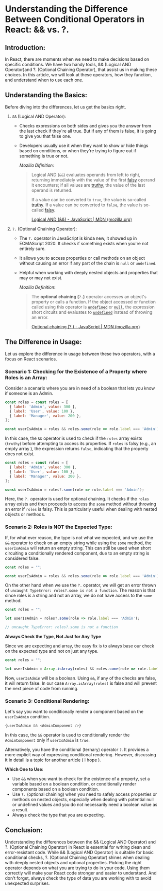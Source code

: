 # Understanding the Difference Between Conditional Operators in React: && vs. ?.

## Introduction:

In React, there are moments when we need to make decisions based on specific conditions. We have two handy tools, && (Logical AND Operator)and ?. (Optional Chaining Operator), that assist us in making these choices. In this article, we will look at these operators, how they function, and understand when to use each one.

## Understanding the Basics:

Before diving into the differences, let us get the basics right.

1. `&&` (Logical AND Operator):

   - Checks expressions on both sides and gives you the answer from the last check if they're all true. But if any of them is false, it is going to give you that false one.

   - Developers usually use it when they want to show or hide things based on conditions, or when they're trying to figure out if something is true or not.

     *Mozilla Difinition*: 

     > Logical AND (`&&`) evaluates operands from left to right, returning immediately with the value of the first [falsy](https://developer.mozilla.org/en-US/docs/Glossary/Falsy) operand it encounters; if all values are [truthy](https://developer.mozilla.org/en-US/docs/Glossary/Truthy), the value of the last operand is returned.
     >
     > If a value can be converted to `true`, the value is so-called [truthy](https://developer.mozilla.org/en-US/docs/Glossary/Truthy). If a value can be converted to `false`, the value is so-called [falsy](https://developer.mozilla.org/en-US/docs/Glossary/Falsy).
     >
     > [Logical AND (&&) - JavaScript | MDN (mozilla.org)](https://developer.mozilla.org/en-US/docs/Web/JavaScript/Reference/Operators/Logical_AND)

2. `?.` (Optional Chaining Operator):

   - The `?.` operator in JavaScript is kinda new, it showed up in ECMAScript 2020. It checks if something exists when you're not entirely sure.

   - It allows you to access properties or call methods on an object without causing an error if any part of the chain is `null` or `undefined`.

   - Helpful when working with deeply nested objects and properties that may or may not exist.

     *Mozilla Definition*: 

     > The **optional chaining (`?.`)** operator accesses an object's property or calls a function. If the object accessed or function called using this operator is [`undefined`](https://developer.mozilla.org/en-US/docs/Web/JavaScript/Reference/Global_Objects/undefined) or [`null`](https://developer.mozilla.org/en-US/docs/Web/JavaScript/Reference/Operators/null), the expression short circuits and evaluates to [`undefined`](https://developer.mozilla.org/en-US/docs/Web/JavaScript/Reference/Global_Objects/undefined) instead of throwing an error.
     >
     > [Optional chaining (?.) - JavaScript | MDN (mozilla.org)](https://developer.mozilla.org/en-US/docs/Web/JavaScript/Reference/Operators/Optional_chaining)

## The Difference in Usage:

Let us explore the difference in usage between these two operators, with a focus on React scenarios.

### Scenario 1: Checking for the Existence of a Property where Roles is an Array:

Consider a scenario where  you are in need of a boolean that lets you know if someone is an Admin.

```javascript
const roles = const roles = [
  { label: 'Admin', value: 300 },
  { label: 'User', value: 100 },
  { label: 'Manager', value: 200 },
];

const userIsAdmin = roles && roles.some(role => role.label === 'Admin');
```

In this case, the `&&` operator is used to check if the `roles` array exists (`truthy`) before attempting to access its properties. If `roles` is falsy (e.g., an empty array ), the expression returns `false`, indicating that the property does not exist.

```javascript
const roles = const roles = [
  { label: 'Admin', value: 300 },
  { label: 'User', value: 100 },
  { label: 'Manager', value: 200 },
];

const userIsAdmin = roles?.some(role => role.label === 'Admin');
```

Here, the `?.` operator is used for optional chaining. It checks if the `roles` array exists and then proceeds to access the `some` method without throwing an error if `roles` is falsy. This is particularly useful when dealing with nested objects or methods.

### Scenario 2: Roles is NOT the Expected Type:

If, for what ever reason, the type is not what we expected, and we use the `&&` operator to check on an empty string while using the `some` method, the `userIsAdmin` will return an empty string. This can still be used when short circuiting a conditionally rendered component, due to an empty string is considered false. 

```js
const roles = "";

const userIsAdmin = roles && roles.some(role => role.label === 'Admin');
```

On the other hand when we use the `?.` operator, we will get an error thrown of `uncaught TypeError: roles?.some is not a function`. The reason is that since roles is a string and not an array, we do not have access to the `some` method.

```js
const roles = "";

let userIsAdmin = roles?.some(role => role.label === 'Admin');

// uncaught TypeError: roles?.some is not a function
```

**Always Check the Type, Not Just for Any Type**

Since we are expecting and array, the easy fix is to always base our check on the expected type and not on just any type.

```js
const roles = "";

let userIsAdmin = Array.isArray(roles) && roles.some(role => role.label === 'Admin');
```

Now, `userIsAdmin` will be a boolean. Using `&&`, if any of the checks are false, it will return false. In our case `Array.isArray(roles)` is false and will prevent the next piece of code from running.

### Scenario 3: Conditional Rendering:

Let's say you want to conditionally render a component based on the `userIsAdmin` condition.

```javascript
{userIsAdmin && <AdminComponent />}
```

In this case, the `&&` operator is used to conditionally render the `AdminComponent` only if `userIsAdmin` is `true`.

Alternatively, you have the conditional (ternary) operator `?`. It provides a more explicit way of expressing conditional rendering. However, discussing it in detail is a topic for another article ( I hope ).

**Which One to Use:**

- Use `&&` when you want to check for the existence of a property, set a variable based on a boolean condition, or conditionally render components based on a boolean condition.
- Use `?.` (optional chaining) when you need to safely access properties or methods on nested objects, especially when dealing with potential null or undefined values and you do not necessarily need a boolean value as a result.
- Always check the type that you are expecting.

## Conclusion:

Understanding the differences between the && (Logical AND Operator) and ?. (Optional Chaining Operator) in React is essential for writing clean and error-resistant code. While && (Logical AND Operator) is suitable for basic conditional checks, ?. (Optional Chaining Operator) shines when dealing with deeply nested objects and optional properties. Picking the right operator depends on what you are trying to do in your code. Using them correctly will make your React code stronger and easier to understand. And don't forget, always check the type of data you are working with to avoid unexpected surprises.



